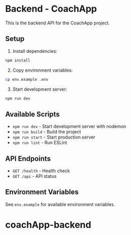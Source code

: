 # Backend - CoachApp

This is the backend API for the CoachApp project.

## Setup

1. Install dependencies:
```bash
npm install
```

2. Copy environment variables:
```bash
cp env.example .env
```

3. Start development server:
```bash
npm run dev
```

## Available Scripts

- `npm run dev` - Start development server with nodemon
- `npm run build` - Build the project
- `npm run start` - Start production server
- `npm run lint` - Run ESLint

## API Endpoints

- `GET /health` - Health check
- `GET /api` - API status

## Environment Variables

See `env.example` for available environment variables.
# coachApp-backend
